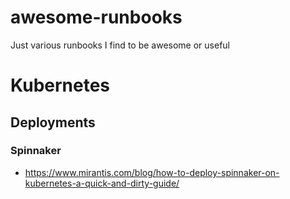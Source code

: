 # awesome-runbooks
Just various runbooks I find to be awesome or useful

# Kubernetes

## Deployments

### Spinnaker

* https://www.mirantis.com/blog/how-to-deploy-spinnaker-on-kubernetes-a-quick-and-dirty-guide/
